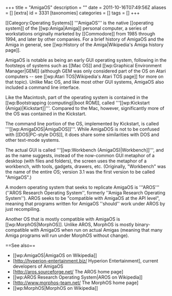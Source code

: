 +++
title = "AmigaOS"
description = ""
date = 2011-10-16T07:49:56Z
aliases = []
[extra]
id = 3331
[taxonomies]
categories = []
tags = []
+++

[[Category:Operating Systems]]
'''AmigaOS''' is the native [[operating system]] of the [[wp:Amiga|Amiga]] personal computer, a series of workstations originally marketed by [[Commodore]] from 1985 through 1994, and later by other companies. For a brief history of AmigaOS and the Amiga in general, see [[wp:History of the Amiga|Wikipedia's Amiga history page]].

AmigaOS is notable as being an early GUI operating system, following in the footsteps of systems such as [[Mac OS]] and [[wp:Graphical Environment Manager|GEM]] (although GEM was only considered part of the OS on Atari computers -- see [[wp:Atari TOS|Wikipedia's Atari TOS page]] for more on that topic). Unlike Mac OS, and like most other GUI systems, AmigaOS also included a command line interface.

Like the Macintosh, part of the operating system is contained in the [[wp:Bootstrapping (computing)|boot ROM]], called '''[[wp:Kickstart (Amiga)|Kickstart]]'''. Compared to the Mac, however, significantly more of the OS was contained in the Kickstart.

The command line portion of the OS, implemented by Kickstart, is called '''[[wp:AmigaDOS|AmigaDOS]]'''. While AmigaDOS is not to be confused with [[DOS|PC-style DOS]], it does share some similarities with DOS and other text-mode systems.

The actual GUI is called '''[[wp:Workbench (AmigaOS)|Workbench]]''', and as the name suggests, instead of the now-common GUI metaphor of a desktop (with files and folders), the screen uses the metaphor of a workbench, with tools, gadgets, drawers, etc. (Originally, "Workbench" was the name of the entire OS; version 3.1 was the first version to be called "AmigaOS".)

A modern operating system that seeks to replicate AmigaOS is '''AROS''' (''AROS Research Operating System'', formerly ''Amiga Research Operating System''). AROS seeks to be "compatible with AmigaOS at the API level", meaning that programs written for AmigaOS ''should'' work under AROS by just recompiling.

Another OS that is mostly compatible with AmigaOS is [[wp:MorphOS|MorphOS]]. Unlike AROS, MorphOS is mostly binary-compatible with AmigaOS when run on actual Amigas (meaning that many Amiga programs will run under MorphOS without change).

==See also==
* [[wp:AmigaOS|AmigaOS on Wikipedia]]
* [http://hyperion-entertainment.biz/ Hyperion Entertainment], current developers of AmigaOS
* [http://aros.sourceforge.net/ The AROS home page]
* [[wp:AROS Research Operating System|AROS on Wikipedia]]
* [http://www.morphos-team.net/ The MorphOS home page]
* [[wp:MorphOS|MorphOS on Wikipedia]]
